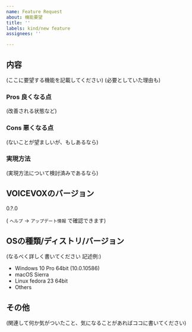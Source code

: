 ```yaml
---
name: Feature Request
about: 機能要望
title: ''
labels: kind/new feature
assignees: ''

---
```


## 内容

(ここに要望する機能を記載してください)
(必要としていた理由も)

### Pros 良くなる点

(改善される状態など)

### Cons 悪くなる点

(ないことが望ましいが、もしあるなら)

### 実現方法

(実現方法について検討済みであるなら)

## VOICEVOXのバージョン

0.?.0

( `ヘルプ` → `アップデート情報` で確認できます)

## OSの種類/ディストリ/バージョン

(なるべく詳しく書いてください 記述例:)

*   Windows 10 Pro 64bit (10.0.10586)
*   macOS Sierra
*   Linux fedora 23 64bit
*   Others

## その他

(関連して何か気がついたこと、気になることがあればココに書いてください)

